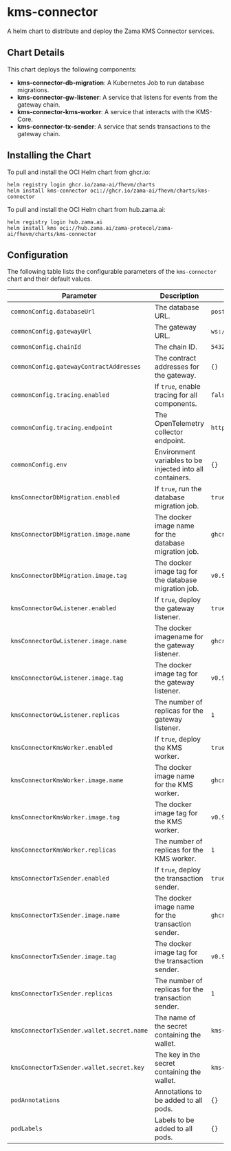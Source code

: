 # kms-connector

A helm chart to distribute and deploy the Zama KMS Connector services.

## Chart Details

This chart deploys the following components:

- **kms-connector-db-migration**: A Kubernetes Job to run database migrations.
- **kms-connector-gw-listener**: A service that listens for events from the gateway chain.
- **kms-connector-kms-worker**: A service that interacts with the KMS-Core.
- **kms-connector-tx-sender**: A service that sends transactions to the gateway chain.

## Installing the Chart

To pull and install the OCI Helm chart from ghcr.io:

    helm registry login ghcr.io/zama-ai/fhevm/charts
    helm install kms-connector oci://ghcr.io/zama-ai/fhevm/charts/kms-connector

To pull and install the OCI Helm chart from hub.zama.ai:

    helm registry login hub.zama.ai
    helm install kms oci://hub.zama.ai/zama-protocol/zama-ai/fhevm/charts/kms-connector

## Configuration

The following table lists the configurable parameters of the `kms-connector` chart and their default values.

| Parameter                                     | Description                                               | Default                                                                                                                                                           |
| --------------------------------------------- |-----------------------------------------------------------| ----------------------------------------------------------------------------------------------------------------------------------------------------------------- |
| `commonConfig.databaseUrl`                    | The database URL.                                         | `postgresql://$(DATABASE_USERNAME):$(DATABASE_PASSWORD)@$(DATABASE_ENDPOINT)/connector`                                                                            |
| `commonConfig.gatewayUrl`                     | The gateway URL.                                          | `ws://gateway-anvil-node:8546`                                                                                                                                    |
| `commonConfig.chainId`                        | The chain ID.                                             | `54321`                                                                                                                                                           |
| `commonConfig.gatewayContractAddresses`       | The contract addresses for the gateway.                   | `{}`                                                                                                                                                              |
| `commonConfig.tracing.enabled`                | If `true`, enable tracing for all components.             | `false`                                                                                                                                                           |
| `commonConfig.tracing.endpoint`               | The OpenTelemetry collector endpoint.                     | `http://otel-deployment-opentelemetry-collector.observability.svc.cluster.local:4317`                                                                             |
| `commonConfig.env`                            | Environment variables to be injected into all containers. | `{}`                                                                                                                                                              |
| `kmsConnectorDbMigration.enabled`             | If `true`, run the database migration job.                | `true`                                                                                                                                                            |
| `kmsConnectorDbMigration.image.name`          | The docker image name for the database migration job.     | `ghcr.io/zama-ai/fhevm/kms-connector/db-migration`                                                                                                                  |
| `kmsConnectorDbMigration.image.tag`           | The docker image tag for the database migration job.      | `v0.9.0`                                                                                                                                                          |
| `kmsConnectorGwListener.enabled`              | If `true`, deploy the gateway listener.                   | `true`                                                                                                                                                            |
| `kmsConnectorGwListener.image.name`           | The docker imagename for the gateway listener.            | `ghcr.io/zama-ai/fhevm/kms-connector/gw-listener`                                                                                                                   |
| `kmsConnectorGwListener.image.tag`            | The docker image tag for the gateway listener.            | `v0.9.0`                                                                                                                                                          |
| `kmsConnectorGwListener.replicas`             | The number of replicas for the gateway listener.          | `1`                                                                                                                                                               |
| `kmsConnectorKmsWorker.enabled`               | If `true`, deploy the KMS worker.                         | `true`                                                                                                                                                            |
| `kmsConnectorKmsWorker.image.name`            | The docker image name for the KMS worker.                 | `ghcr.io/zama-ai/fhevm/kms-connector/kms-worker`                                                                                                                    |
| `kmsConnectorKmsWorker.image.tag`             | The docker image tag for the KMS worker.                  | `v0.9.0`                                                                                                                                                          |
| `kmsConnectorKmsWorker.replicas`              | The number of replicas for the KMS worker.                | `1`                                                                                                                                                               |
| `kmsConnectorTxSender.enabled`                | If `true`, deploy the transaction sender.                 | `true`                                                                                                                                                            |
| `kmsConnectorTxSender.image.name`             | The docker image name for the transaction sender.         | `ghcr.io/zama-ai/fhevm/kms-connector/tx-sender`                                                                                                                     |
| `kmsConnectorTxSender.image.tag`              | The docker image tag for the transaction sender.          | `v0.9.0`                                                                                                                                                          |
| `kmsConnectorTxSender.replicas`               | The number of replicas for the transaction sender.        | `1`                                                                                                                                                               |
| `kmsConnectorTxSender.wallet.secret.name`     | The name of the secret containing the wallet.             | `kms-connector-tx-sender`                                                                                                                                         |
| `kmsConnectorTxSender.wallet.secret.key`      | The key in the secret containing the wallet.              | `kms-wallet`                                                                                                                                                      |
| `podAnnotations`                              | Annotations to be added to all pods.                      | `{}`                                                                                                                                                              |
| `podLabels`                                   | Labels to be added to all pods.                           | `{}`                                                                                                                                                              |
